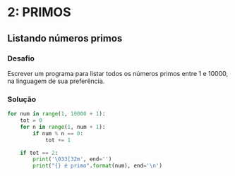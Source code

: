 # 2: PRIMOS

## Listando números primos

### Desafio

Escrever um programa para listar todos os números primos entre 1 e 10000, na linguagem de sua preferência.

### Solução

``` python
for num in range(1, 10000 + 1):
    tot = 0
    for n in range(1, num + 1):
        if num % n == 0:
            tot += 1

    if tot == 2:
        print('\033[32m', end='')
        print("{} é primo".format(num), end='\n')

```
